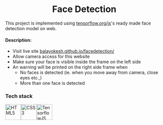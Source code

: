 <h1 align='center'>Face Detection</h1>

This project is implemented using [tensorflow.org/js](http://tensorflow.org/js)'s ready made face detection model on web.

#### Description:
* Visit live site [balayokesh.github.io/facedetection/](https://balayokesh.github.io/facedetection/)  
* Allow camera access for this website  
* Make sure your face is visible inside the frame on the left side  
* An warning will be printed on the right side frame when
  * No faces is detected (ie. when you move away from camera, close eyes etc.,)
  * More than one face is detected

### Tech stack

<img width='50' height='50' src="https://cdn.jsdelivr.net/gh/devicons/devicon/icons/html5/html5-plain-wordmark.svg" title='HTML5' /><img width='50' height='50' src="https://cdn.jsdelivr.net/gh/devicons/devicon/icons/css3/css3-plain-wordmark.svg" title='CSS3' /><img width='50' height='50' src="https://cdn.jsdelivr.net/gh/devicons/devicon/icons/tensorflow/tensorflow-original.svg" title='TensorflowJS' />
          
          
          

          

